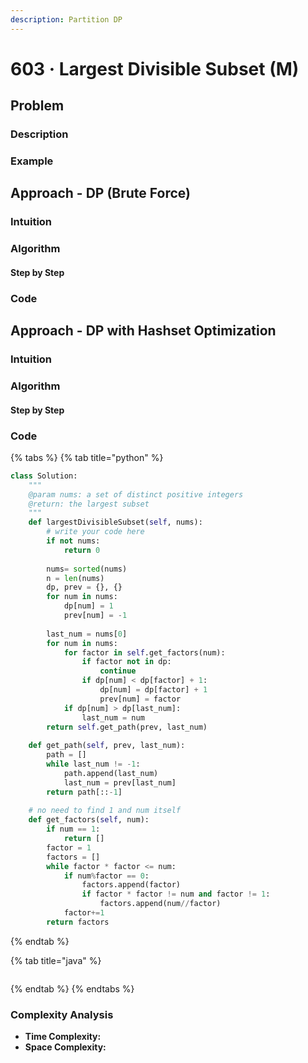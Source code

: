 ```yaml
---
description: Partition DP
---
```


# 603 · Largest Divisible Subset \(M\)

## Problem

### Description

### Example

## Approach - DP \(Brute Force\)

### Intuition

### Algorithm

#### Step by Step

### Code

## Approach - DP with Hashset Optimization

### Intuition

### Algorithm

#### Step by Step

### Code

{% tabs %}
{% tab title="python" %}
```python
class Solution:
    """
    @param nums: a set of distinct positive integers
    @return: the largest subset 
    """
    def largestDivisibleSubset(self, nums):
        # write your code here
        if not nums:
            return 0
        
        nums= sorted(nums)
        n = len(nums)
        dp, prev = {}, {}
        for num in nums:
            dp[num] = 1
            prev[num] = -1
        
        last_num = nums[0]
        for num in nums:
            for factor in self.get_factors(num):
                if factor not in dp:
                    continue
                if dp[num] < dp[factor] + 1:
                    dp[num] = dp[factor] + 1
                    prev[num] = factor
            if dp[num] > dp[last_num]:
                last_num = num
        return self.get_path(prev, last_num)
    
    def get_path(self, prev, last_num):
        path = []
        while last_num != -1:
            path.append(last_num)
            last_num = prev[last_num]
        return path[::-1]
    
    # no need to find 1 and num itself
    def get_factors(self, num):
        if num == 1:
            return []
        factor = 1
        factors = []
        while factor * factor <= num:
            if num%factor == 0:
                factors.append(factor)
                if factor * factor != num and factor != 1:
                    factors.append(num//factor)
            factor+=1
        return factors

```
{% endtab %}

{% tab title="java" %}
```

```
{% endtab %}
{% endtabs %}

### Complexity Analysis

* **Time Complexity:**
* **Space Complexity:**

